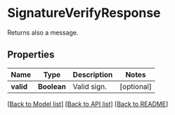 
# SignatureVerifyResponse
Returns also a message.

## Properties
Name | Type | Description | Notes
------------ | ------------- | ------------- | -------------
**valid** | **Boolean** | Valid sign. |  [optional]


[[Back to Model list]](../../README.md#documentation-for-models) [[Back to API list]](../../README.md#documentation-for-api-endpoints) [[Back to README]](../../README.md)


